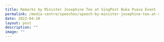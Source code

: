 ```yaml
---
title: Remarks by Minister Josephine Teo at SingPost Buka Puasa Event
permalink: /media-centre/speeches/speech-by-minister-josephine-teo-at-singpost-buka-puasa/
date: 2022-04-20
layout: post
description: ""
image: ""
---
```

